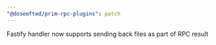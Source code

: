 ```yaml
---
"@doseofted/prim-rpc-plugins": patch
---
```


Fastify handler now supports sending back files as part of RPC result
